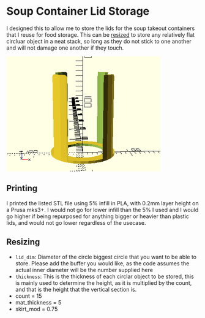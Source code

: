 # Soup Container Lid Storage
I designed this to allow me to store the lids for the soup takeout containers that I reuse for food storage. This can be [resized](#resizing) to store any relatively flat circluar object in a neat stack, so long as they do not stick to one another and will not damage one another if they touch. 

![soupLidHolder.png](soupLidHolder.png)

## Printing
I printed the listed STL file using 5% infill in PLA, with 0.2mm layer height on a Prusa mks3+. I would not go for lower infill than the 5% I used and I would go higher if being repurposed for anything bigger or heavier than plastic lids, and would not go lower regardless of the usecase.

## Resizing
* `lid_dim`: Diameter of the circle biggest circle that you want to be able to store. Please add the buffer you would like, as the code assumes the actual inner diameter will be the number supplied here
* `thickness`: This is the thickness of each circlar object to be stored, this is mainly used to determine the height, as it is multiplied by the count, and that is the height that the vertical section is.
* count = 15
* mat_thickness = 5
* skirt_mod = 0.75